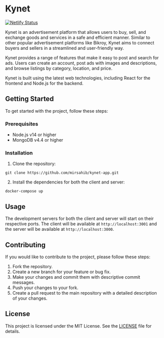 # Kynet

[![Netlify Status](https://api.netlify.com/api/v1/badges/7f66136d-7f70-40b7-a3eb-c1ebf9478915/deploy-status)](https://app.netlify.com/sites/kynet-app/deploys)

Kynet is an advertisement platform that allows users to buy, sell, and exchange goods and services in a safe and efficient manner. Similar to other popular advertisement platforms like Bikroy, Kynet aims to connect buyers and sellers in a streamlined and user-friendly way.

Kynet provides a range of features that make it easy to post and search for ads. Users can create an account, post ads with images and descriptions, and browse listings by category, location, and price. 

Kynet is built using the latest web technologies, including React for the frontend and Node.js for the backend.


## Getting Started

To get started with the project, follow these steps:

### Prerequisites

- Node.js v14 or higher
- MongoDB v4.4 or higher

### Installation

1. Clone the repository:

```
git clone https://github.com/mirsahib/kynet-app.git
```

2. Install the dependencies for both the client and server:

```
docker-compose up
```


## Usage

The development servers for both the client and server will start on their respective ports. The client will be available at `http://localhost:3001` and the server will be available at `http://localhost:3000`.

## Contributing

If you would like to contribute to the project, please follow these steps:

1. Fork the repository.
2. Create a new branch for your feature or bug fix.
3. Make your changes and commit them with descriptive commit messages.
4. Push your changes to your fork.
5. Create a pull request to the main repository with a detailed description of your changes.

## License

This project is licensed under the MIT License. See the [LICENSE](LICENSE) file for details.